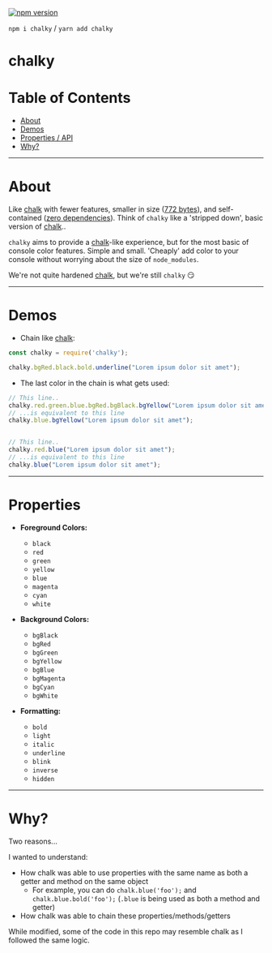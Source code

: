 [![npm version](https://badge.fury.io/js/chalky.svg)](https://badge.fury.io/js/chalky)

`npm i chalky` / `yarn add chalky`

# chalky

# Table of Contents

 - [About](#about)
 - [Demos](#demos)
 - [Properties / API](#properties)
 - [Why?](#why)

 ---

# About

Like [chalk](https://www.npmjs.com/package/chalk) with fewer features, smaller in size ([772 bytes](https://bundlephobia.com/result?p=chalky@)), and self-contained ([zero dependencies](https://www.npmjs.com/package/chalky#dependencies)).  Think of `chalky` like a 'stripped down', basic version of [chalk](https://www.npmjs.com/package/chalk).. 

`chalky` aims to provide a [chalk](https://www.npmjs.com/package/chalk)-like experience, but for the most basic of console color features. Simple and small. 'Cheaply' add color to your console without worrying about the size of `node_modules`.

We're not quite hardened [chalk](https://www.npmjs.com/package/chalk), but we're still `chalky` :smirk: 

 ---

# Demos

 - Chain like [chalk](https://www.npmjs.com/package/chalk):

```javascript
const chalky = require('chalky');

chalky.bgRed.black.bold.underline("Lorem ipsum dolor sit amet");
```

 - The last color in the chain is what gets used:

```javascript
// This line..
chalky.red.green.blue.bgRed.bgBlack.bgYellow("Lorem ipsum dolor sit amet");
// ...is equivalent to this line
chalky.blue.bgYellow("Lorem ipsum dolor sit amet");


// This line..
chalky.red.blue("Lorem ipsum dolor sit amet");
// ...is equivalent to this line
chalky.blue("Lorem ipsum dolor sit amet");
```

---

# Properties

 - **Foreground Colors:**
   - `black`
   - `red`
   - `green`
   - `yellow`
   - `blue`
   - `magenta`
   - `cyan`
   - `white`
   
 - **Background Colors:**
   - `bgBlack`
   - `bgRed`
   - `bgGreen`
   - `bgYellow`
   - `bgBlue`
   - `bgMagenta`
   - `bgCyan`
   - `bgWhite`
 
 - **Formatting:**
   - `bold`
   - `light`
   - `italic`
   - `underline`
   - `blink`
   - `inverse`
   - `hidden`

---
   
# Why?

Two reasons... 

I wanted to understand:
 - How chalk was able to use properties with the same name as both a getter and method on the same object
   - For example, you can do `chalk.blue('foo');` and `chalk.blue.bold('foo');` (`.blue` is being used as both a method and getter)
 - How chalk was able to chain these properties/methods/getters
 
 While modified, some of the code in this repo may resemble chalk as I followed the same logic.
